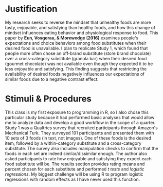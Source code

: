 # Justification

My research seeks to reverse the mindset that unhealthy foods are more tasty, enjoyable, and satisfying than healthy foods, and how this change of mindset influences eating behavior and physiological response to food. This paper by **Eun, Vosgerau, & Morewedge (2016)** examines people's expectations and choice behaviors among food substitutes when their desired food is unavailable. I plan to replicate Study 1, which found that people more often chose an off-brand substitute (store brand chocolate) over a cross-category substitute (granola bar) when their desired food (gourmet chocolate) was not available even though they expected it to be less enjoyable and satisfying. This finding suggests that restricting the availability of desired foods negatively influences our expectations of similar foods due to a negative contrast effect.

# Stimuli & Procedures

This class is my first exposure to programming in R, so I also chose this particular study because it had performed basic analyses that would allow me to analyze data and develop a good workflow in the scope of a quarter.
Study 1 was a Qualtrics survey that recruited participants through Amazon's Mechanical Turk. They surveyed 101 participants and presented them with 10 sets of 3 foods (in text, not images). One of these foods is the desired item, followed by a within-category substitute and a cross-category substitute. The survey also includes manipulation checks to confirm that the foods in each set are indeed similar/dissimilar enough. The author also asked participants to rate how enjoyable and satisfying they expect each food substitute will be.
The results section provides rating means and percent chosen for each substitute and performed *t tests* and *logistic regressions*.  My biggest challenge will be using R to program logistic regressions with random effects as I have never used this function.
